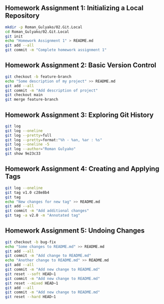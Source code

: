 ## Homework Assignment 1: Initializing a Local Repository
```bash
mkdir -p Roman_Gulyako/02.Git.Local
cd Roman_Gulyako/02.Git.Local
git init
echo "Homework Assignment 1" > README.md
git add --all
git commit -m "Complete homework assignment 1"
```

## Homework Assignment 2: Basic Version Control
```bash
git checkout -b feature-branch
echo "Some description of my project" >> README.md
git add --all
git commit -m "Add description of project"
git checkout main
git merge feature-branch
```

## Homework Assignment 3: Exploring Git History
```bash
git log
git log --oneline
git log --pretty=full
git log --pretty=format:"%h - %an, %ar : %s"
git log --oneline -5
git log --author="Roman Gulyako"
git show 9e23c33
```

## Homework Assignment 4: Creating and Applying Tags
```bash
git log --oneline
git tag v1.0 c28e8b4
git tag
echo "New changes for new tag" >> README.md
git add --all
git commit -m "Add additional changes"
git tag -a v2.0 -m "Annotated tag"
```

## Homework Assignment 5: Undoing Changes
```bash
git checkout -b bug-fix
echo "Some changes to README.md" >> README.md
git add --all
git commit -m "Add change to README.md"
echo "Another change to README.md" >> README.md
git add --all
git commit -m "Add new change to README.md"
git reset --soft HEAD~1
git commit -m "Add new change to README.md"
git reset --mixed HEAD~1
git add --all
git commit -m "Add new change to README.md"
git reset --hard HEAD~1
```